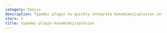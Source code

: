```yaml
---
category: Emojis
description: TypeDoc plugin to quickly integrate konamimojisplosion into your docs site. 🎉 ✨ 🎆
stars: 3
title: typedoc-plugin-konamimojisplosion
---
```

